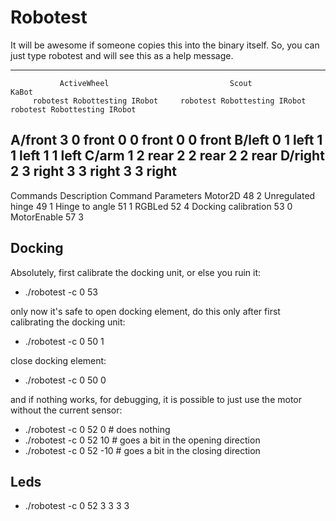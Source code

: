 # Robotest

It will be awesome if someone copies this into the binary itself. So, you can just type robotest and 
will see this as a help message. 

-------------------------------------------------------------------------------------------------------
               ActiveWheel                           Scout                          KaBot
         robotest Robottesting IRobot     robotest Robottesting IRobot    robotest Robottesting IRobot
 A/front    3         0         front        0          0        front       0          0        front
 B/left     0         1         left         1          1        left        1          1        left
 C/arm      1         2         rear         2          2        rear        2          2        rear
 D/right    2         3         right        3          3        right       3          3        right
-------------------------------------------------------------------------------------------------------

Commands
Description         Command  Parameters
Motor2D               48          2
Unregulated hinge     49          1
Hinge to angle        51          1
RGBLed                52          4
Docking calibration   53          0
MotorEnable           57          3

## Docking

Absolutely, first calibrate the docking unit, or else you ruin it:

* ./robotest -c 0 53

only now it's safe to open docking element, do this only after first calibrating the docking unit:

* ./robotest -c 0 50 1

close docking element:

* ./robotest -c 0 50 0

and if nothing works, for debugging, it is possible to just use the motor without the current sensor:

* ./robotest -c 0 52 0 # does nothing
* ./robotest -c 0 52 10 # goes a bit in the opening direction
* ./robotest -c 0 52 -10 # goes a bit in the closing direction

## Leds

* ./robotest -c 0 52 3 3 3 3



